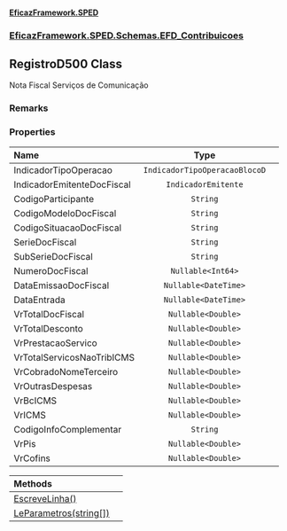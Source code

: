 #### [EficazFramework.SPED](EficazFrameworkSPED.md 'EficazFramework SPED')
### [EficazFramework.SPED.Schemas.EFD_Contribuicoes](EficazFramework.SPED.Schemas.EFD_Contribuicoes.md 'EficazFramework.SPED.Schemas.EFD_Contribuicoes')

## RegistroD500 Class

Nota Fiscal Serviços de Comunicação

### Remarks
### Properties

| Name | Type | |
| :--- | :---: | :--- |
| IndicadorTipoOperacao | `IndicadorTipoOperacaoBlocoD` |  |
| IndicadorEmitenteDocFiscal | `IndicadorEmitente` |  |
| CodigoParticipante | `String` |  |
| CodigoModeloDocFiscal | `String` |  |
| CodigoSituacaoDocFiscal | `String` |  |
| SerieDocFiscal | `String` |  |
| SubSerieDocFiscal | `String` |  |
| NumeroDocFiscal | `Nullable<Int64>` |  |
| DataEmissaoDocFiscal | `Nullable<DateTime>` |  |
| DataEntrada | `Nullable<DateTime>` |  |
| VrTotalDocFiscal | `Nullable<Double>` |  |
| VrTotalDesconto | `Nullable<Double>` |  |
| VrPrestacaoServico | `Nullable<Double>` |  |
| VrTotalServicosNaoTribICMS | `Nullable<Double>` |  |
| VrCobradoNomeTerceiro | `Nullable<Double>` |  |
| VrOutrasDespesas | `Nullable<Double>` |  |
| VrBcICMS | `Nullable<Double>` |  |
| VrICMS | `Nullable<Double>` |  |
| CodigoInfoComplementar | `String` |  |
| VrPis | `Nullable<Double>` |  |
| VrCofins | `Nullable<Double>` |  |

| Methods | |
| :--- | :--- |
| [EscreveLinha()](EficazFramework.SPED.Schemas.EFD_Contribuicoes/RegistroD500/EscreveLinha().md 'EficazFramework.SPED.Schemas.EFD_Contribuicoes.RegistroD500.EscreveLinha()') | |
| [LeParametros(string[])](EficazFramework.SPED.Schemas.EFD_Contribuicoes/RegistroD500/LeParametros(string[]).md 'EficazFramework.SPED.Schemas.EFD_Contribuicoes.RegistroD500.LeParametros(string[])') | |
